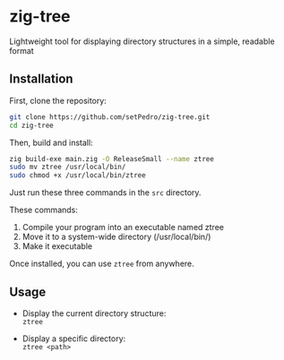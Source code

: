 # zig-tree
Lightweight tool for displaying directory structures in a simple, readable format

## Installation 

First, clone the repository: 

```sh
git clone https://github.com/setPedro/zig-tree.git
cd zig-tree
````

Then, build and install:

```sh
zig build-exe main.zig -O ReleaseSmall --name ztree
sudo mv ztree /usr/local/bin/
sudo chmod +x /usr/local/bin/ztree
```

Just run these three commands in the `src` directory.

These commands:
1. Compile your program into an executable named ztree  
2. Move it to a system-wide directory (/usr/local/bin/)  
3. Make it executable  

Once installed, you can use `ztree` from anywhere.

## Usage  

- Display the current directory structure:  
 `ztree`

- Display a specific directory:  
  `ztree <path>`
